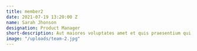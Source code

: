 ```yaml
---
title: member2
date: 2021-07-19 13:20:00 Z
name: Sarah Jhonson
designation: Product Manager
short-description: Aut maiores voluptates amet et quis praesentium qui senda para
image: "/uploads/team-2.jpg"
---
```


